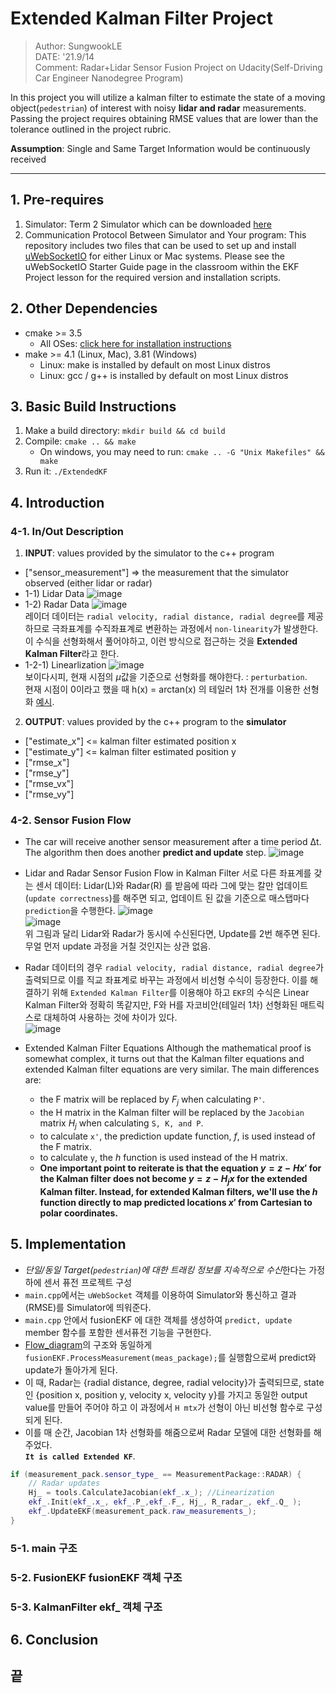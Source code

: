 # Extended Kalman Filter Project

> Author: SungwookLE  
 DATE: '21.9/14  
 Comment: Radar+Lidar Sensor Fusion Project on Udacity(Self-Driving Car Engineer Nanodegree Program)  

In this project you will utilize a kalman filter to estimate the state of a moving object(`pedestrian`) of interest with noisy **lidar and radar** measurements. Passing the project requires obtaining RMSE values that are lower than the tolerance outlined in the project rubric. 

**Assumption**: Single and Same Target Information would be continuously received

---

## 1. Pre-requires
1) Simulator: Term 2 Simulator which can be downloaded [here](https://github.com/udacity/self-driving-car-sim/releases)
2) Communication Protocol Between Simulator and Your program: This repository includes two files that can be used to set up and install [uWebSocketIO](https://github.com/uWebSockets/uWebSockets) for either Linux or Mac systems. Please see the uWebSocketIO Starter Guide page in the classroom within the EKF Project lesson for the required version and installation scripts.  

## 2. Other Dependencies

* cmake >= 3.5
  * All OSes: [click here for installation instructions](https://cmake.org/install/)
* make >= 4.1 (Linux, Mac), 3.81 (Windows)
  * Linux: make is installed by default on most Linux distros
  * Linux: gcc / g++ is installed by default on most Linux distros

## 3. Basic Build Instructions

1. Make a build directory: `mkdir build && cd build`
2. Compile: `cmake .. && make` 
   * On windows, you may need to run: `cmake .. -G "Unix Makefiles" && make`
3. Run it: `./ExtendedKF `

## 4. Introduction
### 4-1. In/Out Description  
 1) **INPUT**: values provided by the simulator to the c++ program  
- ["sensor_measurement"] => the measurement that the simulator observed (either lidar or radar)
- 1-1) Lidar Data
![image](/assets/Lidar_data_acquisition.png)
- 1-2) Radar Data
![image](/assets/Radar_data_acquisition.png)  
레이더 데이터는 `radial velocity, radial distance, radial degree`를 제공하므로 극좌표계를 수직좌표계로 변환하는 과정에서 `non-linearity`가 발생한다. 이 수식을 선형화해서 풀어야하고, 이런 방식으로 접근하는 것을 **Extended Kalman Filter**라고 한다. 
- 1-2-1) Linearlization
![image](/assets/linearlization_radar.png)  
보이다시피, 현재 시점의 $\mu$값을 기준으로 선형화를 해야한다. : `perturbation`.  
현재 시점이 0이라고 했을 때 h(x) = arctan(x) 의 테일러 1차 전개를 이용한 선형화 [예시](assets/linearization_example.png).

 2) **OUTPUT**: values provided by the c++ program to the **simulator** 
- ["estimate_x"] <= kalman filter estimated position x
- ["estimate_y"] <= kalman filter estimated position y
- ["rmse_x"]
- ["rmse_y"]
- ["rmse_vx"]
- ["rmse_vy"]

### 4-2. Sensor Fusion Flow

- The car will receive another sensor measurement after a time period Δt. The algorithm then does another **predict and update** step.
![image](assets/kalman_filter_flow.png)

- Lidar and Radar Sensor Fusion Flow in Kalman Filter
서로 다른 좌표계를 갖는 센서 데이터: Lidar(L)와 Radar(R) 를 받음에 따라 그에 맞는 칼만 업데이트(`update correctness`)를 해주면 되고, 업데이트 된 값을 기준으로 매스탭마다 `prediction`을 수행한다.
![image](assets/sensor_fusion_sequence_flow1.png)  
![image](assets/sensor_fusion_sequence_flow2.png)  
위 그림과 달리 Lidar와 Radar가 동시에 수신된다면, Update를 2번 해주면 된다. 무얼 먼저 update 과정을 거칠 것인지는 상관 없음.  

- Radar 데이터의 경우 `radial velocity, radial distance, radial degree`가 출력되므로 이를 직교 좌표계로 바꾸는 과정에서 비선형 수식이 등장한다. 이를 해결하기 위해 `Extended Kalman Filter`를 이용해야 하고 `EKF`의 수식은 Linear Kalman Filter와 정확히 똑같지만, F와 H를 자코비안(테일러 1차) 선형화된 매트릭스로 대체하여 사용하는 것에 차이가 있다.  
![image](/assets/extended_kalman_fiter.png)

- Extended Kalman Filter Equations
 Although the mathematical proof is somewhat complex, it turns out that the Kalman filter equations and extended Kalman filter equations are very similar. The main differences are:  
  - the F matrix will be replaced by $F_j$ when calculating `P'`. 
  - the H matrix in the Kalman filter will be replaced by the `Jacobian` matrix $H_j$ when calculating `S, K, and P`.
  - to calculate `x'`, the prediction update function, $f$, is used instead of the F matrix.
  - to calculate `y`, the $h$ function is used instead of the H matrix.
  - **One important point to reiterate is that the equation $y = z - Hx'$ for the Kalman filter does not become $y = z - H_jx$ for the extended Kalman filter. Instead, for extended Kalman filters, we'll use the $h$ function directly to map predicted locations $x'$ from Cartesian to polar coordinates.**

## 5. Implementation

- *단일/동일 Target(`pedestrian`)에 대한 트래킹 정보를 지속적으로 수신*한다는 가정하에 센서 퓨전 프로젝트 구성
- `main.cpp`에서는 `uWebSocket` 객체를 이용하여 Simulator와 통신하고 결과(RMSE)를 Simulator에 띄워준다.
- `main.cpp` 안에서 fusionEKF 에 대한 객체를 생성하여 `predict, update` member 함수를 포함한 센서퓨전 기능을 구현한다.
- [Flow_diagram](assets/kalman_filter_flow.png)의 구조와 동일하게 `fusionEKF.ProcessMeasurement(meas_package);`를 실행함으로써 predict와 update가 돌아가게 된다.
- 이 때, Radar는 {radial distance, degree, radial velocity}가 출력되므로, state인 {position x, position y, velocity x, velocity y}를 가지고 동일한 output value를 만들어 주어야 하고 이 과정에서 `H mtx`가 선형이 아닌 비선형 함수로 구성되게 된다.
- 이를 매 순간, Jacobian 1차 선형화를 해줌으로써 Radar 모델에 대한 선형화를 해주었다.  
**`It is called Extended KF`**.
```c++
if (measurement_pack.sensor_type_ == MeasurementPackage::RADAR) {
    // Radar updates
    Hj_ = tools.CalculateJacobian(ekf_.x_); //Linearization
    ekf_.Init(ekf_.x_, ekf_.P_,ekf_.F_, Hj_, R_radar_, ekf_.Q_ );
    ekf_.UpdateEKF(measurement_pack.raw_measurements_);
} 
```

### 5-1. main 구조

### 5-2. FusionEKF fusionEKF 객체 구조

### 5-3. KalmanFilter ekf_ 객체 구조

## 6. Conclusion

## 끝